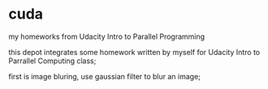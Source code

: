 # cuda
my homeworks from Udacity Intro to Parallel Programming 

this depot integrates some homework written by myself for Udacity Intro to Parrallel Computing class;

first is image bluring, use gaussian filter to blur an image;
